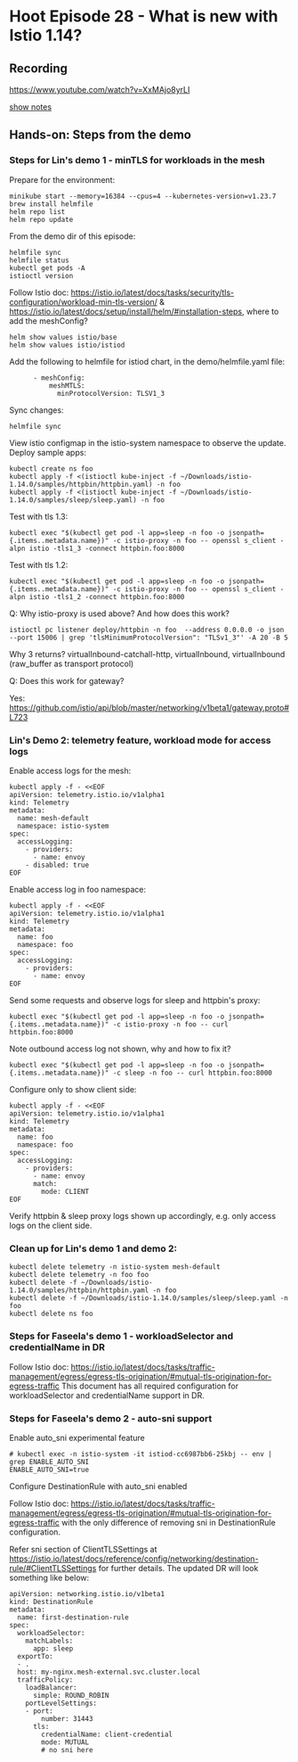 # Hoot Episode 28 - What is new with Istio 1.14?

## Recording ##
 https://www.youtube.com/watch?v=XxMAjo8yrLI

[show notes](SHOWNOTES.md)

## Hands-on: Steps from the demo

### Steps for Lin's demo 1 - minTLS for workloads in the mesh

Prepare for the environment:
```
minikube start --memory=16384 --cpus=4 --kubernetes-version=v1.23.7
brew install helmfile
helm repo list
helm repo update
```

From the demo dir of this episode:
```
helmfile sync
helmfile status
kubectl get pods -A
istioctl version
```

Follow Istio doc:
https://istio.io/latest/docs/tasks/security/tls-configuration/workload-min-tls-version/ & https://istio.io/latest/docs/setup/install/helm/#installation-steps, where to add the meshConfig?

```
helm show values istio/base
helm show values istio/istiod
```
Add the following to helmfile for istiod chart, in the demo/helmfile.yaml file:

```
      - meshConfig:
          meshMTLS:
            minProtocolVersion: TLSV1_3
```

Sync changes:

```
helmfile sync
```

View istio configmap in the istio-system namespace to observe the update.
Deploy sample apps:

```
kubectl create ns foo
kubectl apply -f <(istioctl kube-inject -f ~/Downloads/istio-1.14.0/samples/httpbin/httpbin.yaml) -n foo
kubectl apply -f <(istioctl kube-inject -f ~/Downloads/istio-1.14.0/samples/sleep/sleep.yaml) -n foo
```

Test with tls 1.3:

```
kubectl exec "$(kubectl get pod -l app=sleep -n foo -o jsonpath={.items..metadata.name})" -c istio-proxy -n foo -- openssl s_client -alpn istio -tls1_3 -connect httpbin.foo:8000
```

Test with tls 1.2:

```
kubectl exec "$(kubectl get pod -l app=sleep -n foo -o jsonpath={.items..metadata.name})" -c istio-proxy -n foo -- openssl s_client -alpn istio -tls1_2 -connect httpbin.foo:8000
```

Q: Why istio-proxy is used above?  And how does this work?

```
istioctl pc listener deploy/httpbin -n foo  --address 0.0.0.0 -o json --port 15006 | grep 'tlsMinimumProtocolVersion": "TLSv1_3"' -A 20 -B 5
```

Why 3 returns?  virtualInbound-catchall-http, virtualInbound, virtualInbound (raw_buffer as transport protocol)

Q: Does this work for gateway?

Yes: https://github.com/istio/api/blob/master/networking/v1beta1/gateway.proto#L723

### Lin's Demo 2: telemetry feature, workload mode for access logs

Enable access logs for the mesh:

```
kubectl apply -f - <<EOF
apiVersion: telemetry.istio.io/v1alpha1
kind: Telemetry
metadata:
  name: mesh-default
  namespace: istio-system
spec:
  accessLogging:
    - providers:
      - name: envoy
    - disabled: true
EOF
```

Enable access log in foo namespace:

```
kubectl apply -f - <<EOF
apiVersion: telemetry.istio.io/v1alpha1
kind: Telemetry
metadata:
  name: foo
  namespace: foo
spec:
  accessLogging:
    - providers:
      - name: envoy
EOF
```

Send some requests and observe logs for sleep and httpbin's proxy:

```
kubectl exec "$(kubectl get pod -l app=sleep -n foo -o jsonpath={.items..metadata.name})" -c istio-proxy -n foo -- curl httpbin.foo:8000
```

Note outbound access log not shown, why and how to fix it?

```
kubectl exec "$(kubectl get pod -l app=sleep -n foo -o jsonpath={.items..metadata.name})" -c sleep -n foo -- curl httpbin.foo:8000
```

Configure only to show client side:

```
kubectl apply -f - <<EOF
apiVersion: telemetry.istio.io/v1alpha1
kind: Telemetry
metadata:
  name: foo
  namespace: foo
spec:
  accessLogging:
    - providers:
      - name: envoy
      match:
        mode: CLIENT
EOF
```

Verify httpbin & sleep proxy logs shown up accordingly, e.g. only access logs on the client side.

### Clean up for Lin's demo 1 and demo 2:

```
kubectl delete telemetry -n istio-system mesh-default
kubectl delete telemetry -n foo foo
kubectl delete -f ~/Downloads/istio-1.14.0/samples/httpbin/httpbin.yaml -n foo
kubectl delete -f ~/Downloads/istio-1.14.0/samples/sleep/sleep.yaml -n foo
kubectl delete ns foo
```

### Steps for Faseela's demo 1 - workloadSelector and credentialName in DR

Follow Istio doc:
https://istio.io/latest/docs/tasks/traffic-management/egress/egress-tls-origination/#mutual-tls-origination-for-egress-traffic
This document has all required configuration for workloadSelector and credentialName support in DR.


### Steps for Faseela's demo 2 - auto-sni support

Enable auto_sni experimental feature

```
# kubectl exec -n istio-system -it istiod-cc6987bb6-25kbj -- env | grep ENABLE_AUTO_SNI
ENABLE_AUTO_SNI=true
```

Configure DestinationRule with auto_sni enabled

Follow Istio doc:
https://istio.io/latest/docs/tasks/traffic-management/egress/egress-tls-origination/#mutual-tls-origination-for-egress-traffic
with the only difference of removing sni in DestinationRule configuration.

Refer sni section of ClientTLSSettings at https://istio.io/latest/docs/reference/config/networking/destination-rule/#ClientTLSSettings
for further details. The updated DR will look something like below:

```
apiVersion: networking.istio.io/v1beta1
kind: DestinationRule
metadata:
  name: first-destination-rule
spec:
  workloadSelector:
    matchLabels:
      app: sleep
  exportTo:
  - .
  host: my-nginx.mesh-external.svc.cluster.local
  trafficPolicy:
    loadBalancer:
      simple: ROUND_ROBIN
    portLevelSettings:
    - port:
        number: 31443
      tls:
        credentialName: client-credential
        mode: MUTUAL
        # no sni here
```